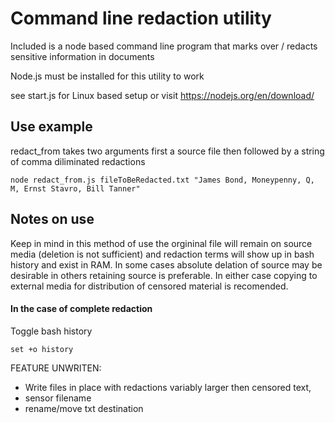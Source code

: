 # Command line redaction utility

Included is a node based command line program that marks over / redacts sensitive information in documents

Node.js must be installed for this utility to work

see start.js for Linux based setup or visit https://nodejs.org/en/download/

## Use example

redact_from takes two arguments first a source file then followed by a string of comma diliminated redactions

    node redact_from.js fileToBeRedacted.txt "James Bond, Moneypenny, Q, M, Ernst Stavro, Bill Tanner"

## Notes on use

Keep in mind in this method of use the orgininal file will remain on source media (deletion is not sufficient) and redaction terms will show up in bash history and exist in RAM. In some cases absolute delation of source may be desirable in others retaining source is preferable. In either case copying to external media for distribution of censored material is recomended.

#### In the case of complete redaction

Toggle bash history

    set +o history

FEATURE UNWRITEN:
-  Write files in place with redactions variably larger then censored text,
-  sensor filename
-  rename/move txt destination
